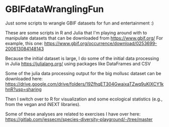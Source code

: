 # GBIFdataWranglingFun
Just some scripts to wrangle GBIF datasets for fun and entertainment :)

These are some scripts in R and Julia that I'm playing around with to manipulate datasets that can be downloaded from https://www.gbif.org/ 
For example, this one: 
https://www.gbif.org/occurrence/download/0253699-200613084148143

Because the initial dataset is large, I do some of the initial data processing in Julia https://julialang.org/ using packages like DataFrames and CSV

Some of the julia data processing output for the big mollusc dataset can be downloaded here: 
https://drive.google.com/drive/folders/19ZfhqET304GwaixaTZwq9uKlXCY1khnR?usp=sharing 

Then I switch over to R for visualization and some ecological statistics (e.g., from the vegan and iNEXT libraries). 

Some of these analyses are related to exercises I have over here: https://gitlab.com/jessecm/species-diversity-playground/-/tree/master 

